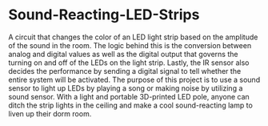 # Sound-Reacting-LED-Strips
A circuit that changes the color of an LED light strip based on the amplitude of the sound in the room. The logic behind this is the conversion between analog and digital values as well as the digital output that governs the turning on and off of the LEDs on the light strip. Lastly, the IR sensor also decides the performance by sending a digital signal to tell whether the entire system will be activated. The purpose of this project is to use a sound sensor to light up LEDs by playing a song or making noise by utilizing a sound sensor. With a light and portable 3D-printed LED pole, anyone can ditch the strip lights in the ceiling and make a cool sound-reacting lamp to liven up their dorm room.
